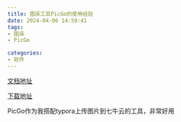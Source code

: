 ```yaml
---
title: 图床工具PicGo的使用经验
date: 2024-04-06 14:59:41
tags: 
- 图床
- PicGo

categories: 
- 软件
---
```



[文档地址](https://picgo.github.io/PicGo-Doc/)

[下载地址](https://github.com/Molunerfinn/PicGo/releases)

PicGo作为我搭配typora上传图片到七牛云的工具，非常好用